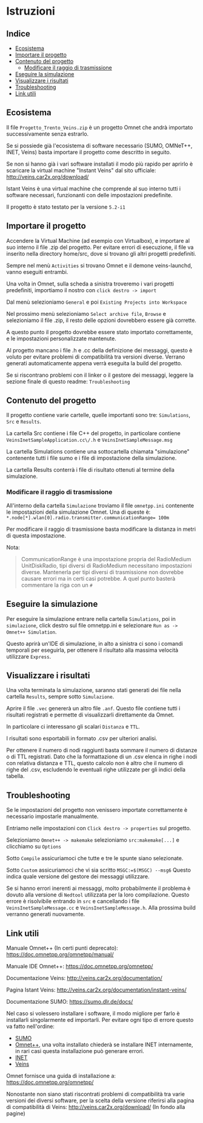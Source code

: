 # Istruzioni

## Indice

* [Ecosistema](#ecosistema)
* [Importare il progetto](#importare-il-progetto)
* [Contenuto del progetto](#contenuto-del-progetto)
  * [Modificare il raggio di trasmissione](#modificare-il-raggio-di-trasmissione)
* [Eseguire la simulazione](#eseguire-la-simulazione)
* [Visualizzare i risultati](#visualizzare-i-risultati)
* [Troubleshooting](#troubleshooting)
* [Link utili](link-utili)
&nbsp;

## Ecosistema

Il file `Progetto_Trento_Veins.zip` è un progetto Omnet che andrà importato successivamente senza estrarlo.

Se si possiede già l'ecosistema di software necessario (SUMO, OMNeT++, INET, Veins) basta importare il progetto come descritto in seguito.

Se non si hanno già i vari software installati il modo più rapido per aprirlo è scaricare la virtual machine "Instant Veins" dal sito ufficiale: http://veins.car2x.org/download/

Istant Veins è una virtual machine che comprende al suo interno tutti i software necessari, funzionanti con delle impostazioni predefinite.

Il progetto è stato testato per la versione `5.2-i1`

## Importare il progetto
Accendere la Virtual Machine (ad esempio con Virtualbox), e importare al suo interno il file .zip del progetto.
Per evitare errori di esecuzione, il file va inserito nella directory home/src, dove si trovano gli altri progetti predefiniti.

Sempre nel menù `Activities` si trovano Omnet e il demone veins-launchd, vanno eseguiti entrambi.

Una volta in Omnet, sulla scheda a sinistra troveremo i vari progetti predefiniti, importiamo il nostro con `click destro -> import`

Dal menù selezioniamo `General` e poi `Existing Projects into Workspace`

Nel prossimo menù selezioniamo `Select archive file`, `Browse` e selezioniamo il file .zip, il resto delle opzioni dovrebbero essere già corrette.

A questo punto il progetto dovrebbe essere stato importato correttamente, e le impostazioni personalizzate mantenute.

Al progetto mancano i file .h e .cc della definizione dei messaggi, questo è voluto per evitare problemi di compatibilità tra versioni diverse. Verrano generati automaticamente appena verrà eseguita la build del progetto.

Se si riscontrano problemi con il linker o il gestore dei messaggi, leggere la sezione finale di questo readme: `Troubleshooting`

## Contenuto del progetto

Il progetto contiene varie cartelle, quelle importanti sono tre: `Simulations`, `Src` e `Results`.

La cartella Src contiene i file C++ del progetto, in particolare contiene `VeinsInetSampleApplication.cc\/.h` e `VeinsInetSampleMessage.msg`

La cartella Simulations contiene una sottocartella chiamata "simulazione" contenente tutti i file sumo e i file di impostazione della simulazione.

La cartella Results conterrà i file di risultato ottenuti al termine della simulazione.

### Modificare il raggio di trasmissione
All'interno della cartella `Simulazione` troviamo il file `omnetpp.ini` contenente le impostazioni della simulazione Omnet.
Una di queste è:
`*.node[*].wlan[0].radio.transmitter.communicationRange= 100m`

Per modificare il raggio di trasmissione basta modificare la distanza in metri di questa impostazione.

Nota:
> CommunicationRange è una impostazione propria del RadioMedium UnitDiskRadio, tipi diversi di RadioMedium necessitano impostazioni diverse. Mantenerla per tipi diversi di trasmissione non dovrebbe causare errori ma in certi casi potrebbe. A quel punto basterà commentare la riga con un `#`

## Eseguire la simulazione
Per eseguire la simulazione entrare nella cartella `Simulations`, poi in `simulazione`, click destro sul file omnetpp.ini e selezionare `Run as -> Omnet++ Simulation`.

Questo aprirà un'IDE di simulazione, in alto a sinistra ci sono i comandi temporali per eseguirla, per ottenere il risultato alla massima velocità utilizzare `Express`.

## Visualizzare i risultati
Una volta terminata la simulazione, saranno stati generati dei file nella cartella `Results`, sempre sotto `Simulazione`.

Aprire il file `.vec` genererà un altro file `.anf`.
Questo file contiene tutti i risultati registrati e permette di visualizzarli direttamente da Omnet.

In particolare ci interessano gli scalari `Distanza` e `TTL`.

I risultati sono esportabili in formato .csv per ulteriori analisi.

Per ottenere il numero di nodi raggiunti basta sommare il numero di distanze o di TTL registrati.
Dato che la formattazione di un .csv elenca in righe i nodi con relativa distanza e TTL, questo calcolo non è altro che il numero di righe del .csv, escludendo le eventuali righe utilizzate per gli indici della tabella.

## Troubleshooting

Se le impostazioni del progetto non venissero importate correttamente è necessario impostarle manualmente.

Entriamo nelle impostazioni con `Click destro -> properties` sul progetto.

Selezioniamo `Omnet++ -> makemake` selezioniamo `src:makemake[...]` e clicchiamo su `Options`

Sotto `Compile` assicuriamoci che tutte e tre le spunte siano selezionate.

Sotto `Custom` assicuriamoci che vi sia scritto `MSGC:=$(MSGC) --msg6`
Questo indica quale versione del gestore dei messaggi utilizzare.


Se si hanno errori inerenti ai messaggi, molto probabilmente il problema è dovuto alla versione di `Nedtool` utilizzata per la loro compilazione. Questo errore è risolvibile entrando in `src` e cancellando i file `VeinsInetSampleMessage.cc` e `VeinsInetSampleMessage.h`.
Alla prossima build verranno generati nuovamente.

## Link utili

Manuale Omnet++ (In certi punti deprecato): https://doc.omnetpp.org/omnetpp/manual/

Manuale IDE Omnet++: https://doc.omnetpp.org/omnetpp/

Documentazione Veins: http://veins.car2x.org/documentation/

Pagina Istant Veins: http://veins.car2x.org/documentation/instant-veins/

Documentazione SUMO: https://sumo.dlr.de/docs/

Nel caso si volessero installare i software, il modo migliore per farlo è installarli singolarmente ed importarli.
Per evitare ogni tipo di errore questo va fatto nell'ordine: 

- [SUMO](https://sumo.dlr.de/docs/Downloads.php)
- [Omnet++](https://omnetpp.org/download/), una volta installato chiederà se installare INET internamente, in rari casi questa installazione può generare errori.
- [INET](https://inet.omnetpp.org/Download.html)
- [Veins](http://veins.car2x.org/download/)

Omnet fornisce una guida di installazione a: https://doc.omnetpp.org/omnetpp/

Nonostante non siano stati riscontrati problemi di compatibilità tra varie versioni dei diversi software, per la scelta della versione riferirsi alla pagina di compatibilità di Veins: http://veins.car2x.org/download/ (In fondo alla pagine)
